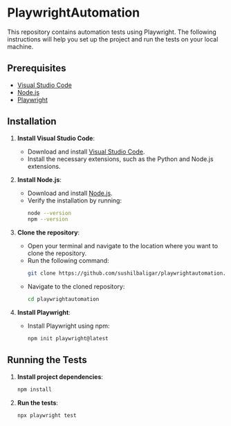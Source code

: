 # PlaywrightAutomation

This repository contains automation tests using Playwright. The following instructions will help you set up the project and run the tests on your local machine.

## Prerequisites

- [Visual Studio Code](https://code.visualstudio.com/)
- [Node.js](https://nodejs.org/)
- [Playwright](https://playwright.dev/)

## Installation

1. **Install Visual Studio Code**:
   - Download and install [Visual Studio Code](https://code.visualstudio.com/).
   - Install the necessary extensions, such as the Python and Node.js extensions.

2. **Install Node.js**:
   - Download and install [Node.js](https://nodejs.org/).
   - Verify the installation by running:
     ```bash
     node --version
     npm --version
     ```

3. **Clone the repository**:
   - Open your terminal and navigate to the location where you want to clone the repository.
   - Run the following command:
     ```bash
     git clone https://github.com/sushilbaligar/playwrightautomation.git
     ```
   - Navigate to the cloned repository:
     ```bash
     cd playwrightautomation
     ```

4. **Install Playwright**:
   - Install Playwright using npm:
     ```bash
     npm init playwright@latest
     ```

## Running the Tests

1. **Install project dependencies**:
   ```bash
   npm install
1. **Run the tests**:
   ```bash
   npx playwright test
   
